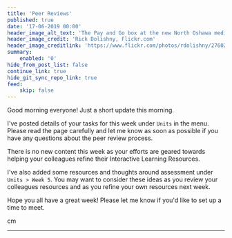 ```yaml
---
title: 'Peer Reviews'
published: true
date: '17-06-2019 00:00'
header_image_alt_text: 'The Pay and Go box at the new North Oshawa medical clinic'
header_image_credit: 'Rick Dolishny, Flickr.com'
header_image_creditlink: 'https://www.flickr.com/photos/rdolishny/2760207306/'
summary:
    enabled: '0'
hide_from_post_list: false
continue_link: true
hide_git_sync_repo_link: true
feed:
    skip: false
---
```


Good morning everyone! Just a short update this morning.

I've posted details of your tasks for this week under `Units` in the menu. Please read the page carefully and let me know as soon as possible if you have any questions about the peer review process.

There is no new content this week as your efforts are geared towards helping your colleagues refine their Interactive Learning Resources.

I've also added some resources and thoughts around assessment under `Units > Week 5`. You may want to consider these ideas as you review your colleagues resources and as you refine your own resources next week.

Hope you all have a great week! Please let me know if you'd like to set up a time to meet.

cm

---
